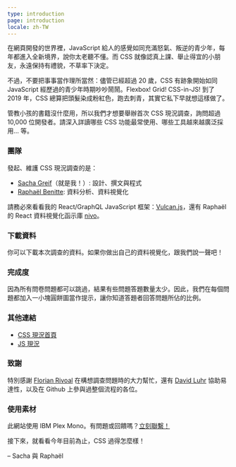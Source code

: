 ```yaml
---
type: introduction
page: introduction
locale: zh-TW
---
```


<span class="first-letter">在</span>網頁開發的世界裡，JavaScript 給人的感覺如同充滿怒氣、叛逆的青少年，每年都進入全新境界，說你太老聽不懂。而 CSS 就像認真上課、舉止得宜的小朋友，永遠保持有禮貌，不草率下決定。

不過，不要把事事當作理所當然：儘管已經超過 20 歲，CSS 有跡象開始如同 JavaScript 經歷過的青少年時期吵吵鬧鬧。Flexbox! Grid! CSS-in-JS! 到了 2019 年，CSS 總算把頭髮染成粉紅色，跑去刺青，其實它私下早就想這樣做了。

管教小孩的書籍沒什麼用，所以我們才想要舉辦首次 CSS 現況調查，詢問超過 10,000 位開發者。請深入詳讀哪些 CSS 功能最常使用、哪些工具越來越廣泛採用… 等。

### 團隊

發起、維護 CSS 現況調查的是：

- [Sacha Greif](https://twitter.com/sachagreif)（就是我！）: 設計、撰文與程式
- [Raphaël Benitte](https://twitter.com/benitteraphael): 資料分析、資料視覺化

請務必來看看我的 React/GraphQL JavaScript 框架：[Vulcan.js](http://vulcanjs.org)，還有 Raphaël 的 React 資料視覺化函示庫 [nivo](https://nivo.rocks)。

### 下載資料

你可以下載本次調查的資料。如果你做出自己的資料視覺化，跟我們說一聲吧！

### 完成度

因為所有問卷問題都可以跳過，結果有些問題答題數量太少。因此，我們在每個問題都加入一小塊圓餅圖當作提示，讓你知道答題者回答問題所佔的比例。

### 其他連結

- [CSS 現況首頁](https://stateofcss.com)
- [JS 現況](https://stateofjs.com)

### 致謝

特別感謝 [Florian Rivoal](https://twitter.com/frivoal) 在構想調查問題時的大力幫忙，還有 [David Luhr](https://luhr.co/) 協助易達性，以及在 Github 上參與過整個流程的各位。

### 使用素材

此網站使用 IBM Plex Mono。有問題或回饋嗎？[立刻聯繫！](mailto:hello@stateofcss.com)

接下來，就看看今年目前為止，CSS 過得怎麼樣！

<span class="conclusion__byline">– Sacha 與 Raphaël</span>
